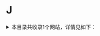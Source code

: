 # J
<details>
<summary>
本目录共收录1个网站，详情见如下：
</summary>

- [简书](https://quantumult.app/x/open-app/add-resource?remote-resource=%7B%22rewrite_remote%22%3A%20%5B%22https%3A%2F%2Fraw.githubusercontent.com%2Fzirawell%2FR-Store%2Fmain%2FRule%2FQuanX%2FAdblock%2FWeb%2FJ%2F%E7%AE%80%E4%B9%A6%2Frewrite%2Fjianshu.conf%2C%20tag%3D%E7%AE%80%E4%B9%A6%22%5D%7D)

</details>